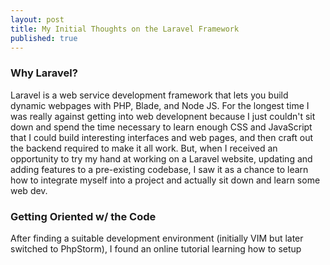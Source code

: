 ```yaml
---
layout: post
title: My Initial Thoughts on the Laravel Framework
published: true
---
```


### Why Laravel?
Laravel is a web service development framework that lets you build dynamic webpages with PHP, Blade, and Node JS.
For the longest time I was really against getting into web developnent because I just couldn't sit down and spend
the time necessary to learn enough CSS and JavaScript that I could build interesting interfaces and web pages, and
then craft out the backend required to make it all work. But, when I received an opportunity to try my hand at
working on a Laravel website, updating and adding features to a pre-existing codebase, I saw it as a chance to
learn how to integrate myself into a project and actually sit down and learn some web dev.

### Getting Oriented w/ the Code
After finding a suitable development environment (initially VIM but later switched to PhpStorm), I found an online
tutorial learning how to setup 
